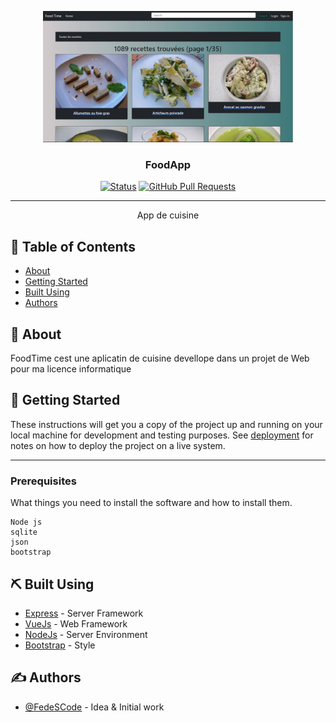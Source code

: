 <p align="center">
  <a href="" rel="noopener">
 <img width=400px src="./Images/FoodApp.JPG" alt="Project logo"></a>
</p>

<h3 align="center">FoodApp</h3>

<div align="center">

[![Status](https://img.shields.io/badge/status-active-success.svg)]()
[![GitHub Pull Requests](https://img.shields.io/github/issues-pr/fedescode/FoodApp.svg)](https://github.com/fedescode/FoodApp/pulls)

</div>

---

<p align="center"> App de cuisine
    <br> 
</p>

## 📝 Table of Contents

- [About](#about)
- [Getting Started](#getting_started)
- [Built Using](#built_using)
- [Authors](#author)

## 🧐 About <a name = "about"></a>

FoodTime cest une aplicatin de cuisine devellope dans un projet de Web pour ma licence informatique

## 🏁 Getting Started <a name = "getting_started"></a>

These instructions will get you a copy of the project up and running on your local machine for development and testing purposes. See [deployment](#deployment) for notes on how to deploy the project on a live system.

---

### Prerequisites

What things you need to install the software and how to install them.

```
Node js
sqlite
json
bootstrap
```


## ⛏️ Built Using <a name = "built_using"></a>

- [Express](https://expressjs.com/) - Server Framework
- [VueJs](https://vuejs.org/) - Web Framework
- [NodeJs](https://nodejs.org/en/) - Server Environment
- [Bootstrap](https://getbootstrap.com/) - Style

## ✍️ Authors <a name = "authors"></a>

- [@FedeSCode](https://github.com/fedescode) - Idea & Initial work
